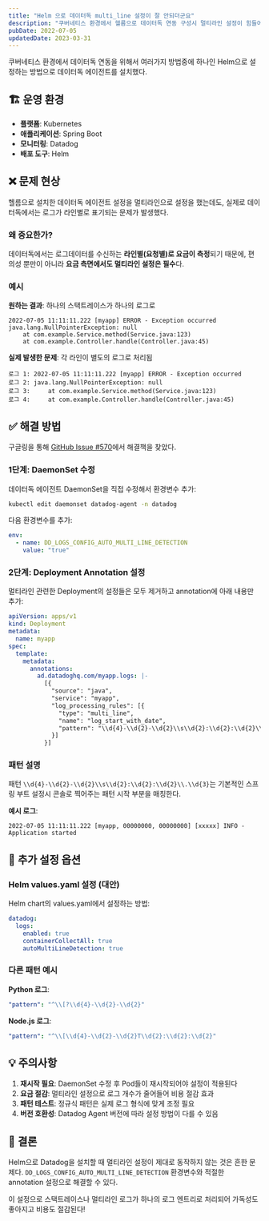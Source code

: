 ```yaml
---
title: "Helm 으로 데이터독 multi_line 설정이 잘 안되더군요"
description: "쿠버네티스 환경에서 헬름으로 데이터독 연동 구성시 멀티라인 설정이 힘들어서 기록으로 남긴다."
pubDate: 2022-07-05
updatedDate: 2023-03-31
---
```


쿠버네티스 환경에서 데이터독 연동을 위해서 여러가지 방법중에 하나인 Helm으로 설정하는 방법으로 데이터독 에이전트를 설치했다.

## 🏗️ 운영 환경

- **플랫폼**: Kubernetes
- **애플리케이션**: Spring Boot
- **모니터링**: Datadog
- **배포 도구**: Helm

## ❌ 문제 현상

헬름으로 설치한 데이터독 에이전트 설정을 멀티라인으로 설정을 했는데도, 실제로 데이터독에서는 로그가 라인별로 표기되는 문제가 발생했다.

### 왜 중요한가?

데이터독에서는 로그데이터를 수신하는 **라인별(요청별)로 요금이 측정**되기 때문에, 편의성 뿐만이 아니라 **요금 측면에서도 멀티라인 설정은 필수**다.

### 예시

**원하는 결과**: 하나의 스택트레이스가 하나의 로그로
```
2022-07-05 11:11:11.222 [myapp] ERROR - Exception occurred
java.lang.NullPointerException: null
    at com.example.Service.method(Service.java:123)
    at com.example.Controller.handle(Controller.java:45)
```

**실제 발생한 문제**: 각 라인이 별도의 로그로 처리됨
```
로그 1: 2022-07-05 11:11:11.222 [myapp] ERROR - Exception occurred
로그 2: java.lang.NullPointerException: null
로그 3:     at com.example.Service.method(Service.java:123)
로그 4:     at com.example.Controller.handle(Controller.java:45)
```

## ✅ 해결 방법

구글링을 통해 [GitHub Issue #570](https://github.com/DataDog/helm-charts/issues/570)에서 해결책을 찾았다.

### 1단계: DaemonSet 수정

데이터독 에이전트 DaemonSet을 직접 수정해서 환경변수 추가:

```bash
kubectl edit daemonset datadog-agent -n datadog
```

다음 환경변수를 추가:
```yaml
env:
  - name: DD_LOGS_CONFIG_AUTO_MULTI_LINE_DETECTION
    value: "true"
```

### 2단계: Deployment Annotation 설정

멀티라인 관련한 Deployment의 설정들은 모두 제거하고 annotation에 아래 내용만 추가:

```yaml
apiVersion: apps/v1
kind: Deployment
metadata:
  name: myapp
spec:
  template:
    metadata:
      annotations:
        ad.datadoghq.com/myapp.logs: |-
          [{
            "source": "java",
            "service": "myapp",
            "log_processing_rules": [{
              "type": "multi_line",
              "name": "log_start_with_date",
              "pattern": "\\d{4}-\\d{2}-\\d{2}\\s\\d{2}:\\d{2}:\\d{2}\\.\\d{3}"
            }]
          }]
```

### 패턴 설명

패턴 `\\d{4}-\\d{2}-\\d{2}\\s\\d{2}:\\d{2}:\\d{2}\\.\\d{3}`는 기본적인 스프링 부트 설정시 콘솔로 찍어주는 패턴 시작 부분을 매칭한다.

**예시 로그**:
```
2022-07-05 11:11:11.222 [myapp, 00000000, 00000000] [xxxxx] INFO - Application started
```

## 🔧 추가 설정 옵션

### Helm values.yaml 설정 (대안)

Helm chart의 values.yaml에서 설정하는 방법:

```yaml
datadog:
  logs:
    enabled: true
    containerCollectAll: true
    autoMultiLineDetection: true
```

### 다른 패턴 예시

**Python 로그**:
```yaml
"pattern": "^\\[?\\d{4}-\\d{2}-\\d{2}"
```

**Node.js 로그**:
```yaml
"pattern": "^\\[\\d{4}-\\d{2}-\\d{2}T\\d{2}:\\d{2}:\\d{2}"
```

## 💡 주의사항

1. **재시작 필요**: DaemonSet 수정 후 Pod들이 재시작되어야 설정이 적용된다
2. **요금 절감**: 멀티라인 설정으로 로그 개수가 줄어들어 비용 절감 효과
3. **패턴 테스트**: 정규식 패턴은 실제 로그 형식에 맞게 조정 필요
4. **버전 호환성**: Datadog Agent 버전에 따라 설정 방법이 다를 수 있음

## 📝 결론

Helm으로 Datadog을 설치할 때 멀티라인 설정이 제대로 동작하지 않는 것은 흔한 문제다. `DD_LOGS_CONFIG_AUTO_MULTI_LINE_DETECTION` 환경변수와 적절한 annotation 설정으로 해결할 수 있다.

이 설정으로 스택트레이스나 멀티라인 로그가 하나의 로그 엔트리로 처리되어 가독성도 좋아지고 비용도 절감된다!